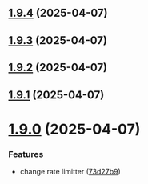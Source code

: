 ## [1.9.4](https://github.com/msobiecki/boilerplate-express-server/compare/v1.9.3...v1.9.4) (2025-04-07)



## [1.9.3](https://github.com/msobiecki/boilerplate-express-server/compare/v1.9.2...v1.9.3) (2025-04-07)



## [1.9.2](https://github.com/msobiecki/boilerplate-express-server/compare/v1.9.1...v1.9.2) (2025-04-07)



## [1.9.1](https://github.com/msobiecki/boilerplate-express-server/compare/v1.9.0...v1.9.1) (2025-04-07)



# [1.9.0](https://github.com/msobiecki/boilerplate-express-server/compare/v1.8.0...v1.9.0) (2025-04-07)


### Features

* change rate limitter ([73d27b9](https://github.com/msobiecki/boilerplate-express-server/commit/73d27b9da8c644089308d92de52ffad17462c071))



